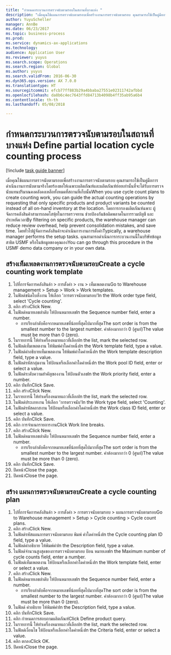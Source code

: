 ```yaml
--- 
title: "กำหนดกระบวนการตรวจนับตามรอบในสถานที่บางแห่ง "
description: "เมื่อคุณใช้แผนการตรวจนับตามรอบเพื่อสร้างงานการตรวจนับตามรอบ คุณสามารถใช้เป็นคู่มือการดำเนินงานการนับตามจริงโดยร้องขอให้เฉพาะผลิตภัณฑ์และผลิตภัณฑ์ย่อยเท่านั้นที่จะได้รับการตรวจนับแทนปริมาณคงคลังคงเหลือทั้งหมดที่สถานที่เก็บนั้น"
author: YuyuScheller
manager: AnnBe
ms.date: 06/23/2017
ms.topic: business-process
ms.prod: 
ms.service: dynamics-ax-applications
ms.technology: 
audience: Application User
ms.reviewer: yuyus
ms.search.scope: Operations
ms.search.region: Global
ms.author: yuyus
ms.search.validFrom: 2016-06-30
ms.dyn365.ops.version: AX 7.0.0
ms.translationtype: HT
ms.sourcegitcommit: efcb77ff883b29a4bbaba27551e02311742afbbd
ms.openlocfilehash: da8b6c4ec7643ffd84713b4098b4ff35ab95a6b4
ms.contentlocale: th-th
ms.lasthandoff: 05/08/2018

---
```

# <a name="define-partial-location-cycle-counting-process"></a><span data-ttu-id="240f4-103">กำหนดกระบวนการตรวจนับตามรอบในสถานที่บางแห่ง </span><span class="sxs-lookup"><span data-stu-id="240f4-103">Define partial location cycle counting process</span></span> 

[!include [task guide banner](../../includes/task-guide-banner.md)]

<span data-ttu-id="240f4-104">เมื่อคุณใช้แผนการตรวจนับตามรอบเพื่อสร้างงานการตรวจนับตามรอบ คุณสามารถใช้เป็นคู่มือการดำเนินงานการนับตามจริงโดยร้องขอให้เฉพาะผลิตภัณฑ์และผลิตภัณฑ์ย่อยเท่านั้นที่จะได้รับการตรวจนับแทนปริมาณคงคลังคงเหลือทั้งหมดที่สถานที่เก็บนั้น</span><span class="sxs-lookup"><span data-stu-id="240f4-104">When you use cycle count plans to create counting work, you can guide the actual counting operations by requesting that only specific products and product variants be counted instead of all on-hand inventory at the location.</span></span> <span data-ttu-id="240f4-105">โดยการกรองผลิตภัณฑ์ฉพาะ ผู้จัดการคลังสินค้าสามารถลดโสหุ้ยในการตรวจทาน ช่วยป้องกันข้อผิดพลาดในการรวมบัญชี และประหยัดเวลา</span><span class="sxs-lookup"><span data-stu-id="240f4-105">By filtering on specific products, the warehouse manager can reduce review overhead, help prevent consolidation mistakes, and save time.</span></span> <span data-ttu-id="240f4-106">โดยทั่วไปผู้จัดการคลังสินค้าจะดำเนินการงานการตั้งค่า</span><span class="sxs-lookup"><span data-stu-id="240f4-106">Typically, a warehouse manager performs the setup tasks.</span></span> <span data-ttu-id="240f4-107">คุณสามารถดำเนินการกระบวนงานนี้ในบริษัทข้อมูลสาธิต USMF หรือในข้อมูลของคุณเอง</span><span class="sxs-lookup"><span data-stu-id="240f4-107">You can go through this procedure in the USMF demo data company or in your own data.</span></span>


## <a name="create-a-cycle-counting-work-template"></a><span data-ttu-id="240f4-108">สร้างเท็มเพลตงานการตรวจนับตามรอบ</span><span class="sxs-lookup"><span data-stu-id="240f4-108">Create a cycle counting work template</span></span>
1. <span data-ttu-id="240f4-109">ไปที่การจัดการคลังสินค้า > การตั้งค่า > งาน > เท็มเพลตงาน</span><span class="sxs-lookup"><span data-stu-id="240f4-109">Go to Warehouse management > Setup > Work > Work templates.</span></span>
2. <span data-ttu-id="240f4-110">ในฟิลด์ชนิดใบสั่งงาน ให้เลือก 'การตรวจนับตามรอบ'</span><span class="sxs-lookup"><span data-stu-id="240f4-110">In the Work order type field, select 'Cycle counting'.</span></span>
3. <span data-ttu-id="240f4-111">คลิก สร้าง</span><span class="sxs-lookup"><span data-stu-id="240f4-111">Click New.</span></span>
4. <span data-ttu-id="240f4-112">ในฟิลด์หมายเลขลำดับ ให้ป้อนหมายเลข</span><span class="sxs-lookup"><span data-stu-id="240f4-112">In the Sequence number field, enter a number.</span></span>
    * <span data-ttu-id="240f4-113">การเรียงลำดับคือจากหมายเลขที่น้อยที่สุดไปมากที่สุด</span><span class="sxs-lookup"><span data-stu-id="240f4-113">The sort order is from the smallest number to the largest number.</span></span> <span data-ttu-id="240f4-114">ค่าต้องมากกว่า 0 (ศูนย์)</span><span class="sxs-lookup"><span data-stu-id="240f4-114">The value must be more than 0 (zero).</span></span>  
5. <span data-ttu-id="240f4-115">ในรายการนี้ ให้ทำเครื่องหมายแถวที่เลือก</span><span class="sxs-lookup"><span data-stu-id="240f4-115">In the list, mark the selected row.</span></span>
6. <span data-ttu-id="240f4-116">ในฟิลด์เท็มเพลตงาน ให้พิมพ์ค่าใดค่าหนึ่ง</span><span class="sxs-lookup"><span data-stu-id="240f4-116">In the Work template field, type a value.</span></span>
7. <span data-ttu-id="240f4-117">ในฟิลด์คำอธิบายเท็มเพลตงาน ให้พิมพ์ค่าใดค่าหนึ่ง</span><span class="sxs-lookup"><span data-stu-id="240f4-117">In the Work template description field, type a value.</span></span>
8. <span data-ttu-id="240f4-118">ในฟิลด์รหัสกลุ่มงาน ให้ป้อนหรือเลือกค่าใดค่าหนึ่ง</span><span class="sxs-lookup"><span data-stu-id="240f4-118">In the Work pool ID field, enter or select a value.</span></span>
9. <span data-ttu-id="240f4-119">ในฟิลด์ระดับความสำคัญของงาน ให้ป้อนตัวเลข</span><span class="sxs-lookup"><span data-stu-id="240f4-119">In the Work priority field, enter a number.</span></span>
10. <span data-ttu-id="240f4-120">คลิก บันทึก</span><span class="sxs-lookup"><span data-stu-id="240f4-120">Click Save.</span></span>
11. <span data-ttu-id="240f4-121">คลิก สร้าง</span><span class="sxs-lookup"><span data-stu-id="240f4-121">Click New.</span></span>
12. <span data-ttu-id="240f4-122">ในรายการนี้ ให้ทำเครื่องหมายแถวที่เลือก</span><span class="sxs-lookup"><span data-stu-id="240f4-122">In the list, mark the selected row.</span></span>
13. <span data-ttu-id="240f4-123">ในฟิลด์ประเภทงาน ให้เลือก 'การตรวจนับ'</span><span class="sxs-lookup"><span data-stu-id="240f4-123">In the Work type field, select 'Counting'.</span></span>
14. <span data-ttu-id="240f4-124">ในฟิลด์รหัสคลาสงาน ให้ป้อนหรือเลือกค่าใดค่าหนึ่ง</span><span class="sxs-lookup"><span data-stu-id="240f4-124">In the Work class ID field, enter or select a value.</span></span>
15. <span data-ttu-id="240f4-125">คลิก บันทึก</span><span class="sxs-lookup"><span data-stu-id="240f4-125">Click Save.</span></span>
16. <span data-ttu-id="240f4-126">คลิก การจำแนกรายการงาน</span><span class="sxs-lookup"><span data-stu-id="240f4-126">Click Work line breaks.</span></span>
17. <span data-ttu-id="240f4-127">คลิก สร้าง</span><span class="sxs-lookup"><span data-stu-id="240f4-127">Click New.</span></span>
18. <span data-ttu-id="240f4-128">ในฟิลด์หมายเลขลำดับ ให้ป้อนหมายเลข</span><span class="sxs-lookup"><span data-stu-id="240f4-128">In the Sequence number field, enter a number.</span></span>
    * <span data-ttu-id="240f4-129">การเรียงลำดับคือจากหมายเลขที่น้อยที่สุดไปมากที่สุด</span><span class="sxs-lookup"><span data-stu-id="240f4-129">The sort order is from the smallest number to the largest number.</span></span> <span data-ttu-id="240f4-130">ค่าต้องมากกว่า 0 (ศูนย์)</span><span class="sxs-lookup"><span data-stu-id="240f4-130">The value must be more than 0 (zero).</span></span>  
19. <span data-ttu-id="240f4-131">คลิก บันทึก</span><span class="sxs-lookup"><span data-stu-id="240f4-131">Click Save.</span></span>
20. <span data-ttu-id="240f4-132">ปิดหน้า</span><span class="sxs-lookup"><span data-stu-id="240f4-132">Close the page.</span></span>
21. <span data-ttu-id="240f4-133">ปิดหน้า</span><span class="sxs-lookup"><span data-stu-id="240f4-133">Close the page.</span></span>

## <a name="create-a-cycle-counting-plan"></a><span data-ttu-id="240f4-134">สร้าง แผนการตรวจนับตามรอบ</span><span class="sxs-lookup"><span data-stu-id="240f4-134">Create a cycle counting plan</span></span>
1. <span data-ttu-id="240f4-135">ไปที่การจัดการคลังสินค้า > การตั้งค่า > การตรวจนับตามรอบ > แผนการตรวจนับตามรอบ</span><span class="sxs-lookup"><span data-stu-id="240f4-135">Go to Warehouse management > Setup > Cycle counting > Cycle count plans.</span></span>
2. <span data-ttu-id="240f4-136">คลิก สร้าง</span><span class="sxs-lookup"><span data-stu-id="240f4-136">Click New.</span></span>
3. <span data-ttu-id="240f4-137">ในฟิลด์รหัสแผนการตรวจนับตามรอบ พิมพ์ ค่าใดค่าหนึ่ง</span><span class="sxs-lookup"><span data-stu-id="240f4-137">In the Cycle counting plan ID field, type a value.</span></span>
4. <span data-ttu-id="240f4-138">ในฟิลด์คำอธิบาย ให้พิมพ์ค่า</span><span class="sxs-lookup"><span data-stu-id="240f4-138">In the Description field, type a value.</span></span>
5. <span data-ttu-id="240f4-139">ในฟิลด์จำนวนสูงสุดของการตรวจนับตามรอบ ป้อน หมายเลข</span><span class="sxs-lookup"><span data-stu-id="240f4-139">In the Maximum number of cycle counts field, enter a number.</span></span>
6. <span data-ttu-id="240f4-140">ในฟิลด์เท็มเพลตงาน ให้ป้อนหรือเลือกค่าใดค่าหนึ่ง</span><span class="sxs-lookup"><span data-stu-id="240f4-140">In the Work template field, enter or select a value.</span></span>
7. <span data-ttu-id="240f4-141">คลิก สร้าง</span><span class="sxs-lookup"><span data-stu-id="240f4-141">Click New.</span></span>
8. <span data-ttu-id="240f4-142">ในฟิลด์หมายเลขลำดับ ให้ป้อนหมายเลข</span><span class="sxs-lookup"><span data-stu-id="240f4-142">In the Sequence number field, enter a number.</span></span>
    * <span data-ttu-id="240f4-143">การเรียงลำดับคือจากหมายเลขที่น้อยที่สุดไปมากที่สุด</span><span class="sxs-lookup"><span data-stu-id="240f4-143">The sort order is from the smallest number to the largest number.</span></span> <span data-ttu-id="240f4-144">ค่าต้องมากกว่า 0 (ศูนย์)</span><span class="sxs-lookup"><span data-stu-id="240f4-144">The value must be more than 0 (zero).</span></span>  
9. <span data-ttu-id="240f4-145">ในฟิลด์ คำอธิบาย ให้พิมพ์ค่า</span><span class="sxs-lookup"><span data-stu-id="240f4-145">In the Description field, type a value.</span></span>
10. <span data-ttu-id="240f4-146">คลิก บันทึก</span><span class="sxs-lookup"><span data-stu-id="240f4-146">Click Save.</span></span>
11. <span data-ttu-id="240f4-147">คลิก กำหนดการสอบถามผลิตภัณฑ์</span><span class="sxs-lookup"><span data-stu-id="240f4-147">Click Define product query.</span></span>
12. <span data-ttu-id="240f4-148">ในรายการนี้ ให้ทำเครื่องหมายแถวที่เลือก</span><span class="sxs-lookup"><span data-stu-id="240f4-148">In the list, mark the selected row.</span></span>
13. <span data-ttu-id="240f4-149">ในฟิลด์เงื่อนไข ให้ป้อนหรือเลือกค่าใดค่าหนึ่ง</span><span class="sxs-lookup"><span data-stu-id="240f4-149">In the Criteria field, enter or select a value.</span></span>
14. <span data-ttu-id="240f4-150">คลิก ตกลง</span><span class="sxs-lookup"><span data-stu-id="240f4-150">Click OK.</span></span>
15. <span data-ttu-id="240f4-151">ปิดหน้า</span><span class="sxs-lookup"><span data-stu-id="240f4-151">Close the page.</span></span>


